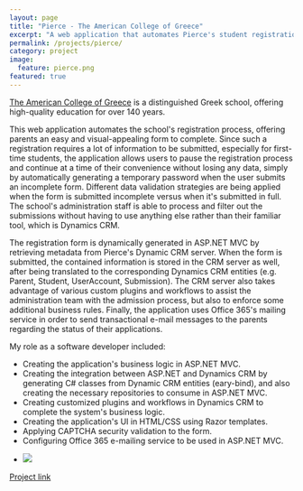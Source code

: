 ```yaml
---
layout: page
title: "Pierce - The American College of Greece"
excerpt: "A web application that automates Pierce's student registration process"
permalink: /projects/pierce/
category: project
image:
  feature: pierce.png
featured: true
---
```


[The American College of Greece](http://www.acg.edu/) is a distinguished Greek school, offering high-quality education for over 140 years.

This web application automates the school's registration process, offering parents an easy and visual-appealing form to complete. Since such a registration requires a lot of information to be submitted, especially for first-time students, the application allows users to pause the registration process and continue at a time of their convenience without losing any data, simply by automatically generating a temporary password when the user submits an incomplete form. Different data validation strategies are being applied when the form is submitted incomplete versus when it's submitted in full. The school's administration staff is able to process and filter out the submissions without having to use anything else rather than their familiar tool, which is Dynamics CRM.

The registration form is dynamically generated in ASP.NET MVC by retrieving metadata from Pierce's Dynamic CRM server. When the form is submitted, the contained information is stored in the CRM server as well, after being translated to the corresponding Dynamics CRM entities (e.g. Parent, Student, UserAccount, Submission). The CRM server also takes advantage of various custom plugins and workflows to assist the administration team with the admission process, but also to enforce some additional business rules. Finally, the application uses Office 365's mailing service in order to send transactional e-mail messages to the parents regarding the status of their applications.

My role as a software developer included:

* Creating the application's business logic in ASP.NET MVC.
* Creating the integration between ASP.NET and Dynamics CRM by generating C# classes from Dynamic CRM entities (eary-bind), and also creating the necessary repositories to consume in ASP.NET MVC.
* Creating customized plugins and workflows in Dynamics CRM to complete the system's business logic.
* Creating the application's UI in HTML/CSS using Razor templates.
* Applying CAPTCHA security validation to the form.
* Configuring Office 365 e-mailing service to be used in ASP.NET MVC.

<ul class="list-inline gallery">
	<li>
		<a href="{{ site.baseurl }}/images/pierce_full.png" class="image-popup mfp-with-zoom" title="Pierce's Registration Form (In Greek)">
			<img src="{{ site.baseurl }}/images/pierce_150.png" />
		</a>
	</li>
</ul>

[Project link](http://aitisi.pierce.gr/Register)